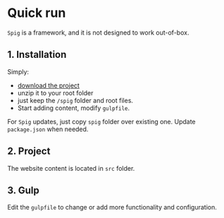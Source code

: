 # Quick run

`Spig` is a framework, and it is not designed to work out-of-box.

## 1. Installation

Simply:
 
+ [download the project](https://github.com/igr/spig/archive/master.zip)
+ unzip it to your root folder
+ just keep the `/spig` folder and root files. 
+ Start adding content, modify `gulpfile`.

For `Spig` updates, just copy `spig` folder over existing one.
Update `package.json` when needed. 


## 2. Project 

The website content is located in `src` folder.


## 3. Gulp

Edit the `gulpfile` to change or add more functionality and configuration.


